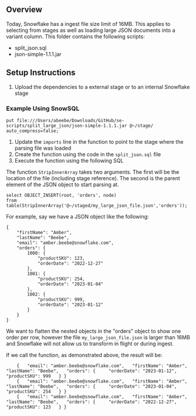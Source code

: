 ## Overview
Today, Snowflake has a ingest file size limit of 16MB. This applies to selecting from stages as well as loading large JSON documents into a variant column.
This folder contains the following scripts:
* split_json.sql
* json-simple-1.1.1.jar

## Setup Instructions
1. Upload the dependencies to a external stage or to an internal Snowflake stage

### Example Using SnowSQL
```
put file:///Users/abeebe/Downloads/GitHub/se-scripts/split_large_json/json-simple-1.1.1.jar @~/stage/ auto_compress=false;
```
1. Update the `imports` line in the function to point to the stage where the parsing file was loaded
2. Create the function using the code in the `split_json.sql` file
3. Execute the function using the following SQL

The function `StripInnerArray` takes two arguments. The first will be the location of the file (including stage reference). The second is the parent element of the JSON object to start parsing at.

```
select OBJECT_INSERT(root, 'orders', node)
from table(StripInnerArray('@~/staged/my_large_json_file.json','orders'));
```

For example, say we have a JSON object like the following:
```
{
    "firstName": "Amber",
    "lastName": "Beebe",
    "email": "amber.beebe@snowflake.com",
    "orders": {
        1000: {
            "productSKU": 123,
            "orderDate": "2022-12-27"
        },
        1001: {
            "productSKU": 254,
            "orderDate": "2023-01-04"
        },
        1002: {
            "productSKU": 999,
            "orderDate": "2023-01-12"
        }
    }   
}
```
We want to flatten the nested objects in the "orders" object to show one order per row, however the file `my_large_json_file.json` is larger than 16MB and Snowflake will not allow us to transform in flight or during ingest.

If we call the function, as demonstrated above, the result will be:

```
    {   "email": "amber.beebe@snowflake.com",   "firstName": "Amber",   "lastName": "Beebe",   "orders": {     "orderDate": "2023-01-12",     "productSKU": 999   } }
    {   "email": "amber.beebe@snowflake.com",   "firstName": "Amber",   "lastName": "Beebe",   "orders": {     "orderDate": "2023-01-04",     "productSKU": 254   } }
    {   "email": "amber.beebe@snowflake.com",   "firstName": "Amber",   "lastName": "Beebe",   "orders": {     "orderDate": "2022-12-27",     "productSKU": 123   } }
```